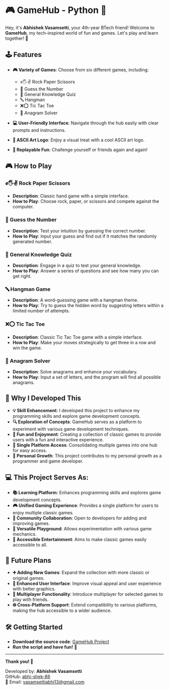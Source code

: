 # 🎮 GameHub - Python 🐍

Hey, it's **Abhishek Vasamsetti**, your 4th-year BTech friend! Welcome to **GameHub**, my tech-inspired world of fun and games. Let's play and learn together! 🎉

## 🕹️ Features

- **🎮 Variety of Games**: Choose from six different games, including:
  - ✊🖐✌️ Rock Paper Scissors
  - 🔢 Guess the Number
  - 🧠 General Knowledge Quiz
  - 🔤 Hangman
  - ❌⭕ Tic Tac Toe
  - 🔄 Anagram Solver

- **💻 User-Friendly Interface**: Navigate through the hub easily with clear prompts and instructions.

- **🎨 ASCII Art Logo**: Enjoy a visual treat with a cool ASCII art logo.

- **🔁 Replayable Fun**: Challenge yourself or friends again and again!

## 🎮 How to Play

### ✊🖐✌️ Rock Paper Scissors
- **Description**: Classic hand game with a simple interface.
- **How to Play**: Choose rock, paper, or scissors and compete against the computer.

### 🔢 Guess the Number
- **Description**: Test your intuition by guessing the correct number.
- **How to Play**: Input your guess and find out if it matches the randomly generated number.

### 🧠 General Knowledge Quiz
- **Description**: Engage in a quiz to test your general knowledge.
- **How to Play**: Answer a series of questions and see how many you can get right.

### 🔤 Hangman Game
- **Description**: A word-guessing game with a hangman theme.
- **How to Play**: Try to guess the hidden word by suggesting letters within a limited number of attempts.

### ❌⭕ Tic Tac Toe
- **Description**: Classic Tic Tac Toe game with a simple interface.
- **How to Play**: Make your moves strategically to get three in a row and win the game.

### 🔄 Anagram Solver
- **Description**: Solve anagrams and enhance your vocabulary.
- **How to Play**: Input a set of letters, and the program will find all possible anagrams.

## 🎯 Why I Developed This

- **💡 Skill Enhancement**: I developed this project to enhance my programming skills and explore game development concepts.
- **🔍 Exploration of Concepts**: GameHub serves as a platform to experiment with various game development techniques.
- **🎉 Fun and Enjoyment**: Creating a collection of classic games to provide users with a fun and interactive experience.
- **📂 Single Platform Access**: Consolidating multiple games into one hub for easy access.
- **🌱 Personal Growth**: This project contributes to my personal growth as a programmer and game developer.

## 💻 This Project Serves As:
- **📚 Learning Platform**: Enhances programming skills and explores game development concepts.
- **🎮 Unified Gaming Experience**: Provides a single platform for users to enjoy multiple classic games.
- **🤝 Community Collaboration**: Open to developers for adding and improving games.
- **🧩 Versatile Playground**: Allows experimentation with various game mechanics.
- **🎯 Accessible Entertainment**: Aims to make classic games easily accessible to all.

## 🚀 Future Plans
- **➕ Adding New Games**: Expand the collection with more classic or original games.
- **🎨 Enhanced User Interface**: Improve visual appeal and user experience with better graphics.
- **👥 Multiplayer Functionality**: Introduce multiplayer for selected games to play with friends.
- **🌐 Cross-Platform Support**: Extend compatibility to various platforms, making the hub accessible to a wider audience.

## 🛠️ Getting Started

- **Download the source code**: [GameHub Project](https://github.com/abhi-shek-86/GameHub-Python)
- **Run the script and have fun!** 🎉

---

**Thank you! 🙏**

Developed by: **Abhishek Vasamsetti**  
GitHub: [abhi-shek-86](https://github.com/abhi-shek-86)  
📧 Email: vasamsettiabhi13@gmail.com
